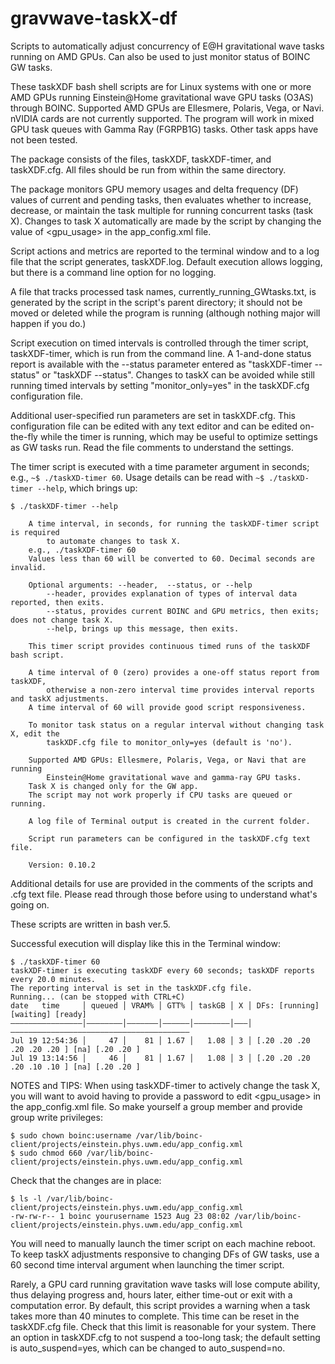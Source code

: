 # gravwave-taskX-df
Scripts to automatically adjust concurrency of E@H gravitational wave tasks running on AMD GPUs. Can also be used to just monitor status of BOINC GW tasks.

These taskXDF bash shell scripts are for Linux systems with one or more AMD GPUs running Einstein@Home gravitational wave GPU tasks (O3AS) through BOINC. Supported AMD GPUs are Ellesmere, Polaris, Vega, or Navi. nVIDIA cards are not currently supported. The program will work in mixed GPU task queues with Gamma Ray (FGRPB1G) tasks. Other task apps have not been tested.

The package consists of the files, taskXDF, taskXDF-timer, and taskXDF.cfg. All files should be run from within the same directory.

The package monitors GPU memory usages and delta frequency (DF) values of current and pending tasks, then evaluates whether to increase, decrease, or maintain the task multiple for running concurrent tasks (task X). Changes to task X automatically are made by the script by changing the value of <gpu_usage> in the app_config.xml file. 

Script actions and metrics are reported to the terminal window and to a log file that the script generates, taskXDF.log. Default execution allows logging, but there is a command line option for no logging.

A file that tracks processed task names, currently_running_GWtasks.txt, is generated by the script in the script's parent directory; it should not be moved or deleted while the program is running (although nothing major will happen if you do.)

Script execution on timed intervals is controlled through the timer script, taskXDF-timer, which is run from the command line. A 1-and-done status report is available with the --status parameter entered as "taskXDF-timer --status" or "taskXDF --status". Changes to taskX can be avoided while still running timed intervals by setting "monitor_only=yes" in the taskXDF.cfg configuration file.

Additional user-specified run parameters are set in taskXDF.cfg. This configuration file can be edited with any text editor and can be edited on-the-fly while the timer is running, which may be useful to optimize settings as GW tasks run. Read the file comments to understand the settings.

The timer script is executed with a time parameter argument in seconds; e.g., `~$ ./taskXD-timer 60`. 
Usage details can be read with `~$ ./taskXD-timer --help`, which brings up:
```
$ ./taskXDF-timer --help

    A time interval, in seconds, for running the taskXDF-timer script is required
        to automate changes to task X.
    e.g., ./taskXDF-timer 60
    Values less than 60 will be converted to 60. Decimal seconds are invalid.

    Optional arguments: --header,  --status, or --help
        --header, provides explanation of types of interval data reported, then exits.
        --status, provides current BOINC and GPU metrics, then exits; does not change task X.
        --help, brings up this message, then exits.

    This timer script provides continuous timed runs of the taskXDF bash script.

    A time interval of 0 (zero) provides a one-off status report from taskXDF,
        otherwise a non-zero interval time provides interval reports and taskX adjustments.
    A time interval of 60 will provide good script responsiveness.

    To monitor task status on a regular interval without changing task X, edit the
        taskXDF.cfg file to monitor_only=yes (default is 'no').

    Supported AMD GPUs: Ellesmere, Polaris, Vega, or Navi that are running
        Einstein@Home gravitational wave and gamma-ray GPU tasks.
    Task X is changed only for the GW app.
    The script may not work properly if CPU tasks are queued or running.

    A log file of Terminal output is created in the current folder.

    Script run parameters can be configured in the taskXDF.cfg text file.

    Version: 0.10.2

```

Additional details for use are provided in the comments of the scripts and .cfg text file. Please read through those before using to understand what's going on. 

These scripts are written in bash ver.5.

Successful execution will display like this in the Terminal window:
```
$ ./taskXDF-timer 60
taskXDF-timer is executing taskXDF every 60 seconds; taskXDF reports every 20.0 minutes.
The reporting interval is set in the taskXDF.cfg file.
Running... (can be stopped with CTRL+C)
date   time     │ queued │ VRAM% │ GTT% │ taskGB │ X │ DFs: [running] [waiting] [ready]
————————————————│————————│———————│——————│————————│———│————————————————————————————————————————
Jul 19 12:54:36 │     47 │    81 │ 1.67 │   1.08 │ 3 │ [.20 .20 .20 .20 .20 .20 ] [na] [.20 .20 ]
Jul 19 13:14:56 │     46 │    81 │ 1.67 │   1.08 │ 3 │ [.20 .20 .20 .20 .10 .10 ] [na] [.20 .20 ]
```

NOTES and TIPS:
When using taskXDF-timer to actively change the task X, you will want to
avoid having to provide a password to edit <gpu_usage> in the app_config.xml file.
So make yourself a group member and provide group write privileges:
```
$ sudo chown boinc:username /var/lib/boinc-client/projects/einstein.phys.uwm.edu/app_config.xml
$ sudo chmod 660 /var/lib/boinc-client/projects/einstein.phys.uwm.edu/app_config.xml
```
Check that the changes are in place:
```
$ ls -l /var/lib/boinc-client/projects/einstein.phys.uwm.edu/app_config.xml
-rw-rw-r-- 1 boinc yourusername 1523 Aug 23 08:02 /var/lib/boinc-client/projects/einstein.phys.uwm.edu/app_config.xml
```

You will need to manually launch the timer script on each machine reboot.
To keep taskX adjustments responsive to changing DFs of GW tasks, use a 60 second time interval argument when launching the timer script.

Rarely, a GPU card running gravitation wave tasks will lose compute ability, thus
delaying progress and, hours later, either time-out or exit with a 
computation error. By default, this script provides a warning when a task takes 
more than 40 minutes to complete. This time can be reset in the taskXDF.cfg file. 
Check that this limit is reasonable for your system.
There an option in taskXDF.cfg to not suspend a too-long task; the default setting is
auto_suspend=yes, which can be changed to auto_suspend=no.


